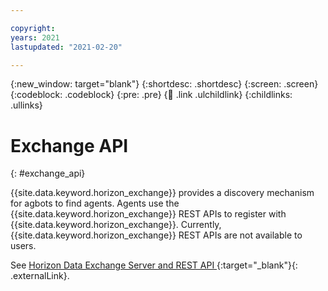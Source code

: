 ```yaml
---

copyright:
years: 2021
lastupdated: "2021-02-20"

---
```


{:new_window: target="blank"}
{:shortdesc: .shortdesc}
{:screen: .screen}
{:codeblock: .codeblock}
{:pre: .pre}
{:child: .link .ulchildlink}
{:childlinks: .ullinks}

# Exchange API
{: #exchange_api}

{{site.data.keyword.horizon_exchange}} provides a discovery mechanism for agbots to find agents. Agents use the {{site.data.keyword.horizon_exchange}} REST APIs to register with {{site.data.keyword.horizon_exchange}}. Currently, {{site.data.keyword.horizon_exchange}} REST APIs are not available to users.

See [Horizon Data Exchange Server and REST API ](https://github.com/open-horizon/exchange-api){:target="_blank"}{: .externalLink}.
